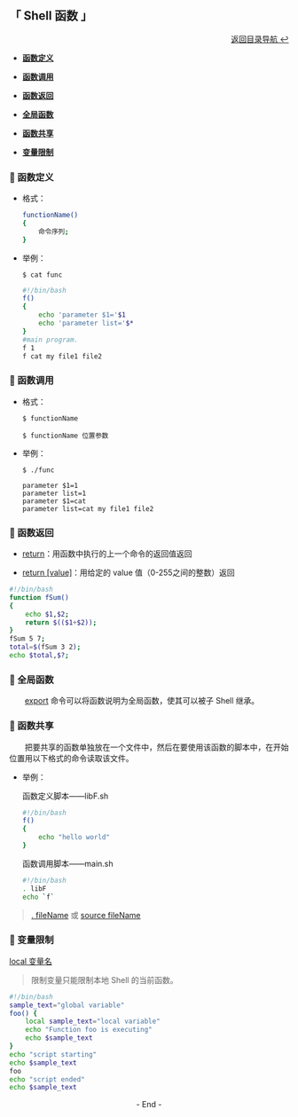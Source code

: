 ## 「 Shell 函数 」

<div align="right">
    <a href="https://github.com/fmw666/Linux#-目录导航">返回目录导航 ↩</a>
</div>

+ **[函数定义](#-函数定义)**

+ **[函数调用](#-函数调用)**

+ **[函数返回](#-函数返回)**

+ **[全局函数](#-全局函数)**

+ **[函数共享](#-函数共享)**

+ **[变量限制](#-变量限制)**

### 💬 函数定义

+ 格式：

    ```bash
    functionName()
    {
        命令序列;
    }
    ```

+ 举例：

    ```shell
    $ cat func
    ```

    ```bash
    #!/bin/bash
    f()
    {
        echo 'parameter $1='$1
        echo 'parameter list='$*
    }
    #main program.
    f 1
    f cat my file1 file2
    ```

### 💬 函数调用

+ 格式：

    ```shell
    $ functionName
    ```

    ```shell
    $ functionName 位置参数
    ```

+ 举例：

    ```shell
    $ ./func
    ```
    
    ```shell
    parameter $1=1
    parameter list=1
    parameter $1=cat
    parameter list=cat my file1 file2
    ```

### 💬 函数返回

+ [return](#welcome)：用函数中执行的上一个命令的返回值返回

+ [return [value]](#welcome)：用给定的 value 值（0-255之间的整数）返回

```bash
#!/bin/bash
function fSum()
{
    echo $1,$2;
    return $(($1+$2));
}
fSum 5 7;
total=$(fSum 3 2);
echo $total,$?;
```

### 💬 全局函数

&emsp;&emsp;[export](#welcome) 命令可以将函数说明为全局函数，使其可以被子 Shell 继承。

### 💬 函数共享

&emsp;&emsp;把要共享的函数单独放在一个文件中，然后在要使用该函数的脚本中，在开始位置用以下格式的命令读取该文件。

+ 举例：

    函数定义脚本——libF.sh
    
    ```bash
    #!/bin/bash
    f()
    {
        echo "hello world"
    }
    ```

    函数调用脚本——main.sh

    ```bash
    #!/bin/bash
    . libF
    echo `f`
    ```

> [. fileName](#welcome) 或 [source fileName](#welcome)

### 💬 变量限制

[local 变量名](#welcome)

> 限制变量只能限制本地 Shell 的当前函数。

```bash
#!/bin/bash
sample_text="global variable"
foo() {
    local sample_text="local variable"
    echo "Function foo is executing"
    echo $sample_text
}
echo "script starting"
echo $sample_text
foo
echo "script ended"
echo $sample_text
```

<div align="center">
    - End -
</div>